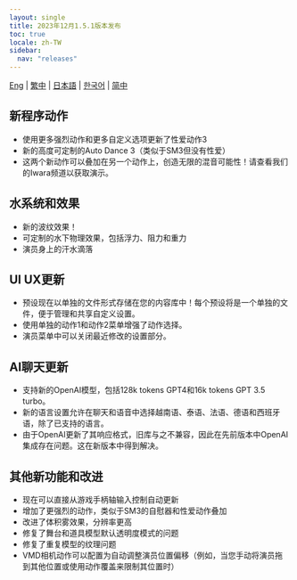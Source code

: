 ```yaml
---
layout: single
title: 2023年12月1.5.1版本发布
toc: true
locale: zh-TW
sidebar:
  nav: "releases"
---
```

[Eng](/dancexr/releases/1.5.1) | [繁中](/tw/dancexr/releases/1.5.1) | [日本語](/jp/dancexr/releases/1.5.1) | [한국어](/kr/dancexr/releases/1.5.1) | [简中](/zh/dancexr/releases/1.5.1)


## 新程序动作
* 使用更多强烈动作和更多自定义选项更新了性爱动作3
* 新的高度可定制的Auto Dance 3（类似于SM3但没有性爱）
* 这两个新动作可以叠加在另一个动作上，创造无限的混音可能性！请查看我们的Iwara频道以获取演示。

## 水系统和效果
* 新的波纹效果！
* 可定制的水下物理效果，包括浮力、阻力和重力
* 演员身上的汗水滴落

## UI UX更新
* 预设现在以单独的文件形式存储在您的内容库中！每个预设将是一个单独的文件，便于管理和共享自定义设置。
* 使用单独的动作1和动作2菜单增强了动作选择。
* 演员菜单中可以关闭最近修改的设置部分。

## AI聊天更新
* 支持新的OpenAI模型，包括128k tokens GPT4和16k tokens GPT 3.5 turbo。
* 新的语言设置允许在聊天和语音中选择越南语、泰语、法语、德语和西班牙语，除了已支持的语言。
* 由于OpenAI更新了其响应格式，旧库与之不兼容，因此在先前版本中OpenAI集成存在问题。这在新版本中得到解决。

## 其他新功能和改进
* 现在可以直接从游戏手柄轴输入控制自动更新
* 增加了更强烈的动作，类似于SM3的自慰器和性爱动作叠加
* 改进了体积雾效果，分辨率更高
* 修复了舞台和道具模型默认透明度模式的问题
* 修复了重复模型的纹理问题
* VMD相机动作可以配置为自动调整演员位置偏移（例如，当您手动将演员拖到其他位置或使用动作覆盖来限制其位置时）